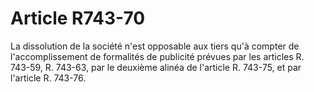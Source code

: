 # Article R743-70

La dissolution de la société n'est opposable aux tiers qu'à compter de l'accomplissement de formalités de publicité prévues par les articles R. 743-59, R. 743-63, par le deuxième alinéa de l'article R. 743-75, et par l'article R. 743-76.